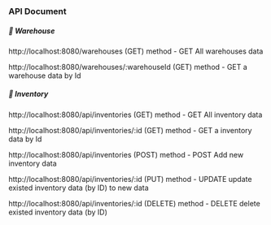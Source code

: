 ### API Document

##### 📍 Warehouse 
http://localhost:8080/warehouses
(GET) method - GET All warehouses data

http://localhost:8080/warehouses/:warehouseId
(GET) method - GET a warehouse data by Id

##### 📍 Inventory 


http://localhost:8080/api/inventories
(GET) method - GET All inventory data

http://localhost:8080/api/inventories/:id
(GET) method - GET a inventory data by Id 

http://localhost:8080/api/inventories
(POST) method - POST Add new inventory data

http://localhost:8080/api/inventories/:id
(PUT) method - UPDATE update existed inventory data (by ID) to new data

http://localhost:8080/api/inventories/:id
(DELETE) method - DELETE delete existed inventory data (by ID)

